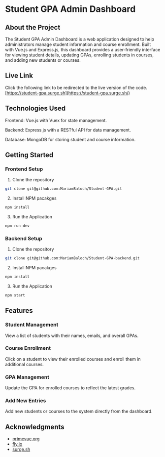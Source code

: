 # Student GPA Admin Dashboard

## About the Project

The Student GPA Admin Dashboard is a web application designed to help administrators manage student information and course enrollment. Built with Vue.js and Express.js, this dashboard provides a user-friendly interface for viewing student details, updating GPAs, enrolling students in courses, and adding new students or courses.

## Live Link

Click the following link to be redirected to the live version of the code. [https://student-gpa.surge.sh](https://student-gpa.surge.sh/)

## Technologies Used

Frontend: Vue.js with Vuex for state management.

Backend: Express.js with a RESTful API for data management.

Database: MongoDB for storing student and course information.

## Getting Started

### Frontend Setup

1. Clone the repository

```sh
git clone git@github.com:MariamBaloch/Student-GPA.git
```

2. Install NPM pacakges

```sh
npm install
```

3. Run the Application

```sh
npm run dev
```

### Backend Setup

1. Clone the repository

```sh
git clone git@github.com:MariamBaloch/Student-GPA-backend.git
```

2. Install NPM pacakges

```sh
npm install
```

3. Run the Application

```sh
npm start
```

## Features

### Student Management

View a list of students with their names, emails, and overall GPAs.

### Course Enrollment

Click on a student to view their enrolled courses and enroll them in additional courses.

### GPA Management

Update the GPA for enrolled courses to reflect the latest grades.

### Add New Entries

Add new students or courses to the system directly from the dashboard.

## Acknowledgments

- [primevue.org](https://primevue.org/)
- [fly.io](https://fly.io/dashboard)
- [surge.sh](https://surge.sh/)
